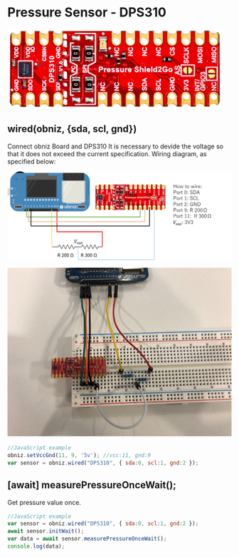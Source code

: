 # Pressure Sensor - DPS310

![DPS310 Shield 2Go](./image.png)

## wired(obniz, {sda, scl, gnd})

Connect obniz Board and DPS310
It is necessary to devide the voltage so that it does not exceed the current specification.
Wiring diagram, as specified below:


![](./wired.png)

![](./wired2.jpg)

```javascript
//JavaScript example
obniz.setVccGnd(11, 9, '5v'); //vcc:11, gnd:9
var sensor = obniz.wired("DPS310", { sda:0, scl:1, gnd:2 });
```


## [await] measurePressureOnceWait();
Get pressure value once.

```javascript
//JavaScript example
var sensor = obniz.wired("DPS310", { sda:0, scl:1, gnd:2 });
await sensor.initWait(); 
var data = await sensor.measurePressureOnceWait();
console.log(data);
```